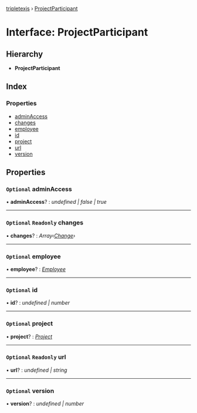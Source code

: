 [tripletexjs](../README.md) › [ProjectParticipant](projectparticipant.md)

# Interface: ProjectParticipant

## Hierarchy

* **ProjectParticipant**

## Index

### Properties

* [adminAccess](projectparticipant.md#optional-adminaccess)
* [changes](projectparticipant.md#optional-readonly-changes)
* [employee](projectparticipant.md#optional-employee)
* [id](projectparticipant.md#optional-id)
* [project](projectparticipant.md#optional-project)
* [url](projectparticipant.md#optional-readonly-url)
* [version](projectparticipant.md#optional-version)

## Properties

### `Optional` adminAccess

• **adminAccess**? : *undefined | false | true*

___

### `Optional` `Readonly` changes

• **changes**? : *Array‹[Change](../modules/change.md)›*

___

### `Optional` employee

• **employee**? : *[Employee](../modules/employee.md)*

___

### `Optional` id

• **id**? : *undefined | number*

___

### `Optional` project

• **project**? : *[Project](../modules/project.md)*

___

### `Optional` `Readonly` url

• **url**? : *undefined | string*

___

### `Optional` version

• **version**? : *undefined | number*
